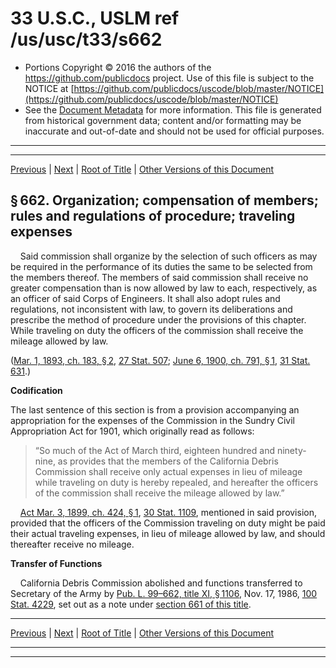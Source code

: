 ---
---

# 33 U.S.C., USLM ref /us/usc/t33/s662

* Portions Copyright © 2016 the authors of the https://github.com/publicdocs project.
  Use of this file is subject to the NOTICE at [https://github.com/publicdocs/uscode/blob/master/NOTICE](https://github.com/publicdocs/uscode/blob/master/NOTICE)
* See the [Document Metadata](././../../../..//README.md) for more information.
  This file is generated from historical government data; content and/or formatting may be inaccurate and out-of-date and should not be used for official purposes.

----------
----------

[Previous](./../../../..//us/usc/t33/ch14/m__us_usc_t33_s661.md) | [Next](./../../../..//us/usc/t33/ch14/m__us_usc_t33_s663.md) | [Root of Title](./../../../../) | [Other Versions of this Document](https://publicdocs.github.io/go/links?ns=uslm&ref=%2Fus%2Fusc%2Ft33%2Fs662)

## § 662. Organization; compensation of members; rules and regulations of procedure; traveling expenses

    Said commission shall organize by the selection of such officers as may be required in the performance of its duties the same to be selected from the members thereof. The members of said commission shall receive no greater compensation than is now allowed by law to each, respectively, as an officer of said Corps of Engineers. It shall also adopt rules and regulations, not inconsistent with law, to govern its deliberations and prescribe the method of procedure under the provisions of this chapter. While traveling on duty the officers of the commission shall receive the mileage allowed by law.

([Mar. 1, 1893, ch. 183, § 2][/us/act/1893-03-01/ch183/s2], [27 Stat. 507][/us/stat/27/507]; [June 6, 1900, ch. 791, § 1][/us/act/1900-06-06/ch791/s1], [31 Stat. 631][/us/stat/31/631].)

 __Codification__ 

The last sentence of this section is from a provision accompanying an appropriation for the expenses of the Commission in the Sundry Civil Appropriation Act for 1901, which originally read as follows: 

> “So much of the Act of March third, eighteen hundred and ninety-nine, as provides that the members of the California Debris Commission shall receive only actual expenses in lieu of mileage while traveling on duty is hereby repealed, and hereafter the officers of the commission shall receive the mileage allowed by law.”

    [Act Mar. 3, 1899, ch. 424, § 1][/us/act/1899-03-03/ch424/s1], [30 Stat. 1109][/us/stat/30/1109], mentioned in said provision, provided that the officers of the Commission traveling on duty might be paid their actual traveling expenses, in lieu of mileage allowed by law, and should thereafter receive no mileage.

 __Transfer of Functions__ 

    California Debris Commission abolished and functions transferred to Secretary of the Army by [Pub. L. 99–662, title XI, § 1106][/us/pl/99/662/s1106], Nov. 17, 1986, [100 Stat. 4229][/us/stat/100/4229], set out as a note under [section 661 of this title][/us/usc/t33/s661].

----------

[Previous](./../../../..//us/usc/t33/ch14/m__us_usc_t33_s661.md) | [Next](./../../../..//us/usc/t33/ch14/m__us_usc_t33_s663.md) | [Root of Title](./../../../../) | [Other Versions of this Document](https://publicdocs.github.io/go/links?ns=uslm&ref=%2Fus%2Fusc%2Ft33%2Fs662)

----------
----------

[/us/act/1893-03-01/ch183/s2]: https://publicdocs.github.io/go/links?ns=uslm&ref=%2Fus%2Fact%2F1893-03-01%2Fch183%2Fs2
[/us/stat/27/507]: https://publicdocs.github.io/go/links?ns=uslm&ref=%2Fus%2Fstat%2F27%2F507
[/us/act/1900-06-06/ch791/s1]: https://publicdocs.github.io/go/links?ns=uslm&ref=%2Fus%2Fact%2F1900-06-06%2Fch791%2Fs1
[/us/stat/31/631]: https://publicdocs.github.io/go/links?ns=uslm&ref=%2Fus%2Fstat%2F31%2F631
[/us/act/1899-03-03/ch424/s1]: https://publicdocs.github.io/go/links?ns=uslm&ref=%2Fus%2Fact%2F1899-03-03%2Fch424%2Fs1
[/us/stat/30/1109]: https://publicdocs.github.io/go/links?ns=uslm&ref=%2Fus%2Fstat%2F30%2F1109
[/us/pl/99/662/s1106]: https://publicdocs.github.io/go/links?ns=uslm&ref=%2Fus%2Fpl%2F99%2F662%2Fs1106
[/us/stat/100/4229]: https://publicdocs.github.io/go/links?ns=uslm&ref=%2Fus%2Fstat%2F100%2F4229
[/us/usc/t33/s661]: https://publicdocs.github.io/go/links?ns=uslm&ref=%2Fus%2Fusc%2Ft33%2Fs661


